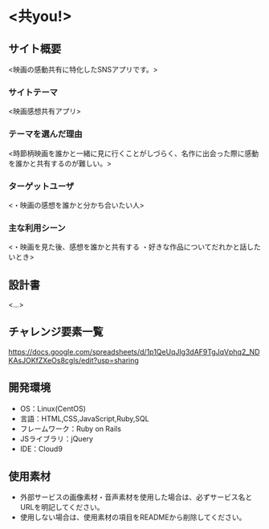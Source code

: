 # <共you!>

## サイト概要
<映画の感動共有に特化したSNSアプリです。>

### サイトテーマ
<映画感想共有アプリ>

### テーマを選んだ理由
<時節柄映画を誰かと一緒に見に行くことがしづらく、名作に出会った際に感動を誰かと共有するのが難しい。>

### ターゲットユーザ
<・映画の感想を誰かと分かち合いたい人>

### 主な利用シーン
<・映画を見た後、感想を誰かと共有する
 ・好きな作品についてだれかと話したいとき>

## 設計書
<...>

## チャレンジ要素一覧
<https://docs.google.com/spreadsheets/d/1p1QeUqJlg3dAF9TgJqVphq2_NDKAsJOKfZXeOs8cgls/edit?usp=sharing>

## 開発環境
- OS：Linux(CentOS)
- 言語：HTML,CSS,JavaScript,Ruby,SQL
- フレームワーク：Ruby on Rails
- JSライブラリ：jQuery
- IDE：Cloud9

## 使用素材
- 外部サービスの画像素材・音声素材を使用した場合は、必ずサービス名とURLを明記してください。
- 使用しない場合は、使用素材の項目をREADMEから削除してください。